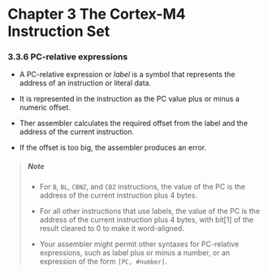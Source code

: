# Chapter 3 The Cortex-M4 Instruction Set

### 3.3.6 PC-relative expressions

- A PC-relative expression or *label* is a symbol that represents the address of an instruction or literal data.

- It is represented in the instruction as the PC value plus or minus a numeric offset.

- Ther assembler calculates the required offset from the label and the address of the current instruction.

- If the offset is too big, the assembler produces an error.

> ##### Note
>
> - For `B`, `BL`, `CBNZ`, and `CBZ` instructions, the value of the PC is the address of the current instruction plus 4 bytes.
>
> - For all other instructions that use labels, the value of the PC is the address of the current instruction plus 4 bytes, with bit[1] of the result cleared to 0 to make it word-aligned.
>
> - Your assembler might permit other syntaxes for PC-relative expressions, such as label plus or minus a number, or an expression of the form `[PC, #number]`.
